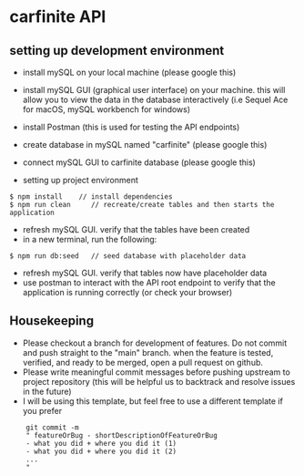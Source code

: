 # carfinite API

## setting up development environment

- install mySQL on your local machine (please google this)
- install mySQL GUI (graphical user interface) on your machine. this will allow you to view the data in the database interactively (i.e Sequel Ace for macOS, mySQL workbench for windows)
- install Postman (this is used for testing the API endpoints)

- create database in mySQL named "carfinite" (please google this)
- connect mySQL GUI to carfinite database (please google this)


- setting up project environment

```
$ npm install    // install dependencies
$ npm run clean     // recreate/create tables and then starts the application
```

- refresh mySQL GUI. verify that the tables have been created
- in a new terminal, run the following:

```
$ npm run db:seed   // seed database with placeholder data
```

- refresh mySQL GUI. verify that tables now have placeholder data
- use postman to interact with the API root endpoint to verify that the application is running correctly (or check your browser)

## Housekeeping

- Please checkout a branch for development of features. Do not commit and push straight to the "main" branch. when the feature is tested, verified, and ready to be merged, open a pull request on github.
- Please write meaningful commit messages before pushing upstream to project repository (this will be helpful us to backtrack and resolve issues in the future)
- I will be using this template, but feel free to use a different template if you prefer

```
    git commit -m
    " featureOrBug - shortDescriptionOfFeatureOrBug
    - what you did + where you did it (1)
    - what you did + where you did it (2)
    ...
    "
```





